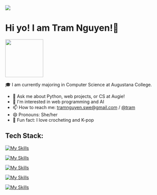 <a href="https://www.linkedin.com/in/nguyentntram/" target="_blank">
  <img src="https://img.shields.io/badge/LINKEDIN-0077B5?style=for-the-badge&logo=linkedin&logoColor=white" />
</a>

# Hi yo! I am Tram Nguyen!👋

<img src="https://raw.githubusercontent.com/Tarikul-Islam-Anik/Telegram-Animated-Emojis/refs/heads/main/Smileys/Face%20With%20Open%20Eyes%20And%20Hand%20Over%20Mouth.webp" width="120"/>

🎓 I am currently majoring in Computer Science at Augustana College.

- 💬 Ask me about Python, web projects, or CS at Augie!
- 🌱 I'm interested in web programming and AI
- 📫 How to reach me: [tramnguyen.swe@gmail.com](mailto:tramnguyen.swe@gmail.com) / [@tram](https://www.linkedin.com/in/nguyentntram/)
- 😄 Pronouns: She/her
- 💜 Fun fact: I love crocheting and K-pop 

## Tech Stack:
[![My Skills](https://skillicons.dev/icons?i=python,java,cpp,ts,js,html,css,c,go,bash)](https://skillicons.dev)

[![My Skills](https://skillicons.dev/icons?i=flask,react,nextjs,nodejs,express,redux,tailwind,bootstrap)](https://skillicons.dev)

[![My Skills](https://skillicons.dev/icons?i=postgres,mongodb,mysql,sqlite,redis,supabase,dynamodb)](https://skillicons.dev)

[![My Skills](https://skillicons.dev/icons?i=aws,gcp,docker,kubernetes,githubactions,terraform,linux)](https://skillicons.dev)

[![My Skills](https://skillicons.dev/icons?i=pytorch,tensorflow,sklearn)](https://skillicons.dev)

<!--
**tramnguyen200681/tramnguyen200681** is a ✨ _special_ ✨ repository because its `README.md` (this file) appears on your GitHub profile.

Here are some ideas to get you started:

- 🔭 I’m currently working on ...
- 🌱 I’m currently learning ...
- 👯 I’m looking to collaborate on ...
- 🤔 I’m looking for help with ...
- 💬 Ask me about ...
- 📫 How to reach me: ...
- 😄 Pronouns: ...
- ⚡ Fun fact: ...
-->
